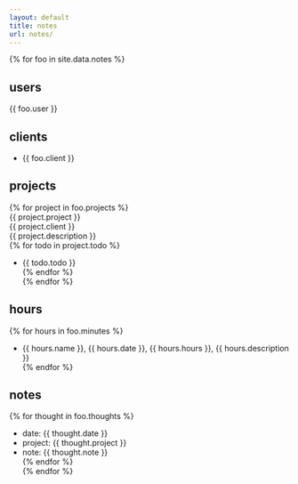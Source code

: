 ```yaml
---
layout: default
title: notes
url: notes/
---
```

{% for foo in site.data.notes %}  
## users  
{{ foo.user }}  
## clients  
- {{ foo.client }}    
## projects  
{% for project in foo.projects %}  
{{ project.project }}  
{{ project.client }}  
{{ project.description }}  
{% for todo in project.todo %}  
- {{ todo.todo }}  
{% endfor %}  
{% endfor %}  
## hours  
{% for hours in foo.minutes %}  
- {{ hours.name }}, {{ hours.date }}, {{ hours.hours }}, {{ hours.description }}  
{% endfor %}
## notes  
{% for thought in foo.thoughts %}  
- date: {{ thought.date }}  
- project: {{ thought.project }}  
- note: {{ thought.note }}  
{% endfor %}  
{% endfor %}  

